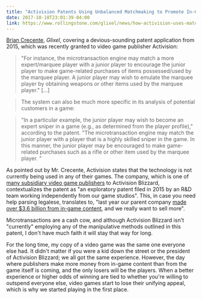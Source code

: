 ```yaml
---
title: "Activision Patents Using Unbalanced Matchmaking to Promote In-Game Microtransactions"
date: 2017-10-18T23:01:39-04:00
link: https://www.rollingstone.com/glixel/news/how-activision-uses-matchmaking-tricks-to-sell-in-game-items-w509288
---
```


[Brian Crecente][glixel], _Glixel_, covering a devious-sounding patent application from 2015, which was recently granted to video game publisher Activision:

> "For instance, the microtransaction engine may match a more expert/marquee player with a junior player to encourage the junior player to make game-related purchases of items possessed/used by the marquee player. A junior player may wish to emulate the marquee player by obtaining weapons or other items used by the marquee player." [...]

> The system can also be much more specific in its analysis of potential customers in a game:

> "In a particular example, the junior player may wish to become an expert sniper in a game (e.g., as determined from the player profile)," according to the patent. "The microtransaction engine may match the junior player with a player that is a highly skilled sniper in the game. In this manner, the junior player may be encouraged to make game-related purchases such as a rifle or other item used by the marquee player. "

As pointed out by Mr. Crecente, Activision states that the technology is not currently being used in any of their games. The company, which is one of [many subsidiary video game publishers][wiki] to Activision Blizzard, contextualizes the patent as "an exploratory patent filed in 2015 by an R&D team working independently from our game studios". This, in case you need help parsing legalese, translates to, "last year our parent company [made over $3.6 billion from in-game content][vb], and we really want to sell more". 

Microtransactions are a cash cow, and although Activision Blizzard isn't "currently" employing any of the manipulative methods outlined in this patent, I don't have much faith it will stay that way for long.

For the long time, my copy of a video game was the same one everyone else had. It didn't matter if you were a kid down the street or the president of Activision Blizzard; we all got the same experience. However, the day where publishers make more money from in-game content than from the game itself is coming, and the only losers will be the players. When a better experience or higher odds of winning are tied to whether you're willing to outspend everyone else, video games start to lose their unifying appeal, which is why we started playing in the first place. 

[glixel]: https://www.rollingstone.com/glixel/news/how-activision-uses-matchmaking-tricks-to-sell-in-game-items-w509288
[deej]: https://twitter.com/DeeJ_BNG/status/920401730684166146
[wiki]: https://en.wikipedia.org/wiki/Activision_Blizzard#Subsidiaries
[vb]: https://venturebeat.com/2017/02/09/activision-blizzard-more-than-doubled-the-money-it-earned-from-in-game-sales-in-2016/